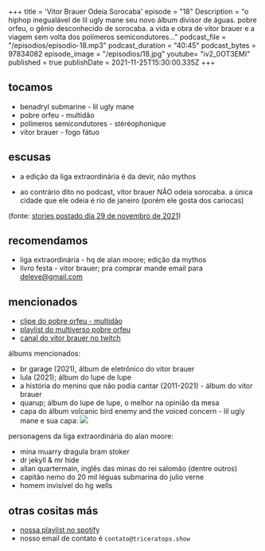 +++
title = 'Vitor Brauer Odeia Sorocaba'
episode = "18"
Description = "o hiphop inegualável de lil ugly mane seu novo álbum divisor de águas. pobre orfeu, o gênio desconhecido de sorocaba. a vida e obra de vitor brauer e a viagem sem volta dos polímeros semicondutores..."
podcast_file = "/episodios/episodio-18.mp3"
podcast_duration = "40:45"
podcast_bytes = 97834082
episode_image = "/episodios/18.jpg"
youtube= "iv2_0OT3EMI"
published = true
publishDate = 2021-11-25T15:30:00.335Z
+++

## tocamos
* benadryl submarine - lil ugly mane
* pobre orfeu - multidão
* polímeros semicondutores - stéréophonique
* vitor brauer - fogo fátuo

## escusas
* a edição da liga extraordinária é da devir, não mythos

* ao contrário dito no podcast, vitor brauer NÃO odeia sorocaba.
a única cidade que ele odeia é rio de janeiro (porém ele gosta dos cariocas)

(fonte: [stories postado dia 29 de novembro de 2021](/episodios/vitor-brauer-stories.mp4))


## recomendamos
* liga extraordinária - hq de alan moore; edição da mythos
* livro festa - vitor brauer; pra comprar mande email para deleve@gmail.com

## mencionados
* [clipe do pobre orfeu - multidão](https://www.youtube.com/watch?v=jLGPCHkg3GU)
* [playlist do multiverso pobre orfeu](https://open.spotify.com/playlist/2PnRMP5KqK3PvXHvTq9PMi?si=1bd5b909de044f3e)
* [canal do vitor brauer no twitch](https://www.twitch.tv/vitorbrauer)

álbums mencionados:
* br garage (2021), álbum de eletrônico do vitor brauer
* lula (2021); álbum do lupe de lupe
* a história do menino que não podia cantar (2011-2021) - álbum do vitor brauer
* quarup; álbum do lupe de lupe, o melhor na opinião da mesa
* capa do álbum volcanic bird enemy and the voiced concern - lil ugly mane e sua capa:
![](https://f4.bcbits.com/img/a3232992543_10.jpg)


personagens da liga extraordinária do alan moore:
* mina muarry dragula bram stoker
* dr jekyll & mr hide
* allan quartermain, inglês das minas do rei salomão (dentre outros)
* capitão nemo do 20 mil léguas submarina do julio verne
* homem invisível do hg wells


## otras cositas más
* [nossa playlist no spotify](https://open.spotify.com/playlist/0UiztKuga6LmTAxWTsUQdw?si=fb96026bc1994d90)
* nosso email de contato é `contato@triceratops.show`
